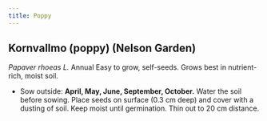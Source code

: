 ```yaml
---
title: Poppy
---
```

## Kornvallmo (poppy) (Nelson Garden)
_Papaver rhoeas L._
Annual
Easy to grow, self-seeds. Grows best in nutrient-rich, moist soil. 
- Sow outside: **April, May, June, September, October.** Water the soil before sowing. Place seeds on surface (0.3 cm deep) and cover with a dusting of soil. Keep moist until germination. Thin out to 20 cm distance. 

